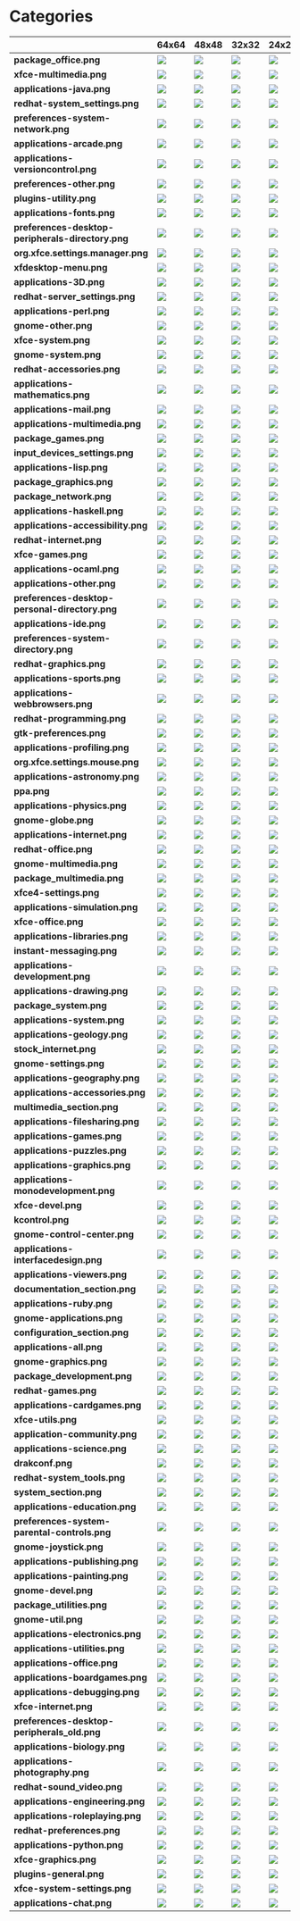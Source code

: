 # Categories
| |**64x64**|**48x48**|**32x32**|**24x24**|**22x22**|**16x16**|
|-|-|-|-|-|-|-|
|**package_office.png**|![](64/package_office.png.png)|![](48/package_office.png.png)|![](32/package_office.png.png)|![](24/package_office.png.png)|![](22/package_office.png.png)|![](16/package_office.png.png)|
|**xfce-multimedia.png**|![](64/xfce-multimedia.png.png)|![](48/xfce-multimedia.png.png)|![](32/xfce-multimedia.png.png)|![](24/xfce-multimedia.png.png)|![](22/xfce-multimedia.png.png)|![](16/xfce-multimedia.png.png)|
|**applications-java.png**|![](64/applications-java.png.png)|![](48/applications-java.png.png)|![](32/applications-java.png.png)|![](24/applications-java.png.png)|![](22/applications-java.png.png)|![](16/applications-java.png.png)|
|**redhat-system_settings.png**|![](64/redhat-system_settings.png.png)|![](48/redhat-system_settings.png.png)|![](32/redhat-system_settings.png.png)|![](24/redhat-system_settings.png.png)|![](22/redhat-system_settings.png.png)|![](16/redhat-system_settings.png.png)|
|**preferences-system-network.png**|![](64/preferences-system-network.png.png)|![](48/preferences-system-network.png.png)|![](32/preferences-system-network.png.png)|![](24/preferences-system-network.png.png)|![](22/preferences-system-network.png.png)|![](16/preferences-system-network.png.png)|
|**applications-arcade.png**|![](64/applications-arcade.png.png)|![](48/applications-arcade.png.png)|![](32/applications-arcade.png.png)|![](24/applications-arcade.png.png)|![](22/applications-arcade.png.png)|![](16/applications-arcade.png.png)|
|**applications-versioncontrol.png**|![](64/applications-versioncontrol.png.png)|![](48/applications-versioncontrol.png.png)|![](32/applications-versioncontrol.png.png)|![](24/applications-versioncontrol.png.png)|![](22/applications-versioncontrol.png.png)|![](16/applications-versioncontrol.png.png)|
|**preferences-other.png**|![](64/preferences-other.png.png)|![](48/preferences-other.png.png)|![](32/preferences-other.png.png)|![](24/preferences-other.png.png)|![](22/preferences-other.png.png)|![](16/preferences-other.png.png)|
|**plugins-utility.png**|![](64/plugins-utility.png.png)|![](48/plugins-utility.png.png)|![](32/plugins-utility.png.png)|![](24/plugins-utility.png.png)|![](22/plugins-utility.png.png)|![](16/plugins-utility.png.png)|
|**applications-fonts.png**|![](64/applications-fonts.png.png)|![](48/applications-fonts.png.png)|![](32/applications-fonts.png.png)|![](24/applications-fonts.png.png)|![](22/applications-fonts.png.png)|![](16/applications-fonts.png.png)|
|**preferences-desktop-peripherals-directory.png**|![](64/preferences-desktop-peripherals-directory.png.png)|![](48/preferences-desktop-peripherals-directory.png.png)|![](32/preferences-desktop-peripherals-directory.png.png)|![](24/preferences-desktop-peripherals-directory.png.png)|![](22/preferences-desktop-peripherals-directory.png.png)|![](16/preferences-desktop-peripherals-directory.png.png)|
|**org.xfce.settings.manager.png**|![](64/org.xfce.settings.manager.png.png)|![](48/org.xfce.settings.manager.png.png)|![](32/org.xfce.settings.manager.png.png)|![](24/org.xfce.settings.manager.png.png)|![](22/org.xfce.settings.manager.png.png)|![](16/org.xfce.settings.manager.png.png)|
|**xfdesktop-menu.png**|![](64/xfdesktop-menu.png.png)|![](48/xfdesktop-menu.png.png)|![](32/xfdesktop-menu.png.png)|![](24/xfdesktop-menu.png.png)|![](22/xfdesktop-menu.png.png)|![](16/xfdesktop-menu.png.png)|
|**applications-3D.png**|![](64/applications-3D.png.png)|![](48/applications-3D.png.png)|![](32/applications-3D.png.png)|![](24/applications-3D.png.png)|![](22/applications-3D.png.png)|![](16/applications-3D.png.png)|
|**redhat-server_settings.png**|![](64/redhat-server_settings.png.png)|![](48/redhat-server_settings.png.png)|![](32/redhat-server_settings.png.png)|![](24/redhat-server_settings.png.png)|![](22/redhat-server_settings.png.png)|![](16/redhat-server_settings.png.png)|
|**applications-perl.png**|![](64/applications-perl.png.png)|![](48/applications-perl.png.png)|![](32/applications-perl.png.png)|![](24/applications-perl.png.png)|![](22/applications-perl.png.png)|![](16/applications-perl.png.png)|
|**gnome-other.png**|![](64/gnome-other.png.png)|![](48/gnome-other.png.png)|![](32/gnome-other.png.png)|![](24/gnome-other.png.png)|![](22/gnome-other.png.png)|![](16/gnome-other.png.png)|
|**xfce-system.png**|![](64/xfce-system.png.png)|![](48/xfce-system.png.png)|![](32/xfce-system.png.png)|![](24/xfce-system.png.png)|![](22/xfce-system.png.png)|![](16/xfce-system.png.png)|
|**gnome-system.png**|![](64/gnome-system.png.png)|![](48/gnome-system.png.png)|![](32/gnome-system.png.png)|![](24/gnome-system.png.png)|![](22/gnome-system.png.png)|![](16/gnome-system.png.png)|
|**redhat-accessories.png**|![](64/redhat-accessories.png.png)|![](48/redhat-accessories.png.png)|![](32/redhat-accessories.png.png)|![](24/redhat-accessories.png.png)|![](22/redhat-accessories.png.png)|![](16/redhat-accessories.png.png)|
|**applications-mathematics.png**|![](64/applications-mathematics.png.png)|![](48/applications-mathematics.png.png)|![](32/applications-mathematics.png.png)|![](24/applications-mathematics.png.png)|![](22/applications-mathematics.png.png)|![](16/applications-mathematics.png.png)|
|**applications-mail.png**|![](64/applications-mail.png.png)|![](48/applications-mail.png.png)|![](32/applications-mail.png.png)|![](24/applications-mail.png.png)|![](22/applications-mail.png.png)|![](16/applications-mail.png.png)|
|**applications-multimedia.png**|![](64/applications-multimedia.png.png)|![](48/applications-multimedia.png.png)|![](32/applications-multimedia.png.png)|![](24/applications-multimedia.png.png)|![](22/applications-multimedia.png.png)|![](16/applications-multimedia.png.png)|
|**package_games.png**|![](64/package_games.png.png)|![](48/package_games.png.png)|![](32/package_games.png.png)|![](24/package_games.png.png)|![](22/package_games.png.png)|![](16/package_games.png.png)|
|**input_devices_settings.png**|![](64/input_devices_settings.png.png)|![](48/input_devices_settings.png.png)|![](32/input_devices_settings.png.png)|![](24/input_devices_settings.png.png)|![](22/input_devices_settings.png.png)|![](16/input_devices_settings.png.png)|
|**applications-lisp.png**|![](64/applications-lisp.png.png)|![](48/applications-lisp.png.png)|![](32/applications-lisp.png.png)|![](24/applications-lisp.png.png)|![](22/applications-lisp.png.png)|![](16/applications-lisp.png.png)|
|**package_graphics.png**|![](64/package_graphics.png.png)|![](48/package_graphics.png.png)|![](32/package_graphics.png.png)|![](24/package_graphics.png.png)|![](22/package_graphics.png.png)|![](16/package_graphics.png.png)|
|**package_network.png**|![](64/package_network.png.png)|![](48/package_network.png.png)|![](32/package_network.png.png)|![](24/package_network.png.png)|![](22/package_network.png.png)|![](16/package_network.png.png)|
|**applications-haskell.png**|![](64/applications-haskell.png.png)|![](48/applications-haskell.png.png)|![](32/applications-haskell.png.png)|![](24/applications-haskell.png.png)|![](22/applications-haskell.png.png)|![](16/applications-haskell.png.png)|
|**applications-accessibility.png**|![](64/applications-accessibility.png.png)|![](48/applications-accessibility.png.png)|![](32/applications-accessibility.png.png)|![](24/applications-accessibility.png.png)|![](22/applications-accessibility.png.png)|![](16/applications-accessibility.png.png)|
|**redhat-internet.png**|![](64/redhat-internet.png.png)|![](48/redhat-internet.png.png)|![](32/redhat-internet.png.png)|![](24/redhat-internet.png.png)|![](22/redhat-internet.png.png)|![](16/redhat-internet.png.png)|
|**xfce-games.png**|![](64/xfce-games.png.png)|![](48/xfce-games.png.png)|![](32/xfce-games.png.png)|![](24/xfce-games.png.png)|![](22/xfce-games.png.png)|![](16/xfce-games.png.png)|
|**applications-ocaml.png**|![](64/applications-ocaml.png.png)|![](48/applications-ocaml.png.png)|![](32/applications-ocaml.png.png)|![](24/applications-ocaml.png.png)|![](22/applications-ocaml.png.png)|![](16/applications-ocaml.png.png)|
|**applications-other.png**|![](64/applications-other.png.png)|![](48/applications-other.png.png)|![](32/applications-other.png.png)|![](24/applications-other.png.png)|![](22/applications-other.png.png)|![](16/applications-other.png.png)|
|**preferences-desktop-personal-directory.png**|![](64/preferences-desktop-personal-directory.png.png)|![](48/preferences-desktop-personal-directory.png.png)|![](32/preferences-desktop-personal-directory.png.png)|![](24/preferences-desktop-personal-directory.png.png)|![](22/preferences-desktop-personal-directory.png.png)|![](16/preferences-desktop-personal-directory.png.png)|
|**applications-ide.png**|![](64/applications-ide.png.png)|![](48/applications-ide.png.png)|![](32/applications-ide.png.png)|![](24/applications-ide.png.png)|![](22/applications-ide.png.png)|![](16/applications-ide.png.png)|
|**preferences-system-directory.png**|![](64/preferences-system-directory.png.png)|![](48/preferences-system-directory.png.png)|![](32/preferences-system-directory.png.png)|![](24/preferences-system-directory.png.png)|![](22/preferences-system-directory.png.png)|![](16/preferences-system-directory.png.png)|
|**redhat-graphics.png**|![](64/redhat-graphics.png.png)|![](48/redhat-graphics.png.png)|![](32/redhat-graphics.png.png)|![](24/redhat-graphics.png.png)|![](22/redhat-graphics.png.png)|![](16/redhat-graphics.png.png)|
|**applications-sports.png**|![](64/applications-sports.png.png)|![](48/applications-sports.png.png)|![](32/applications-sports.png.png)|![](24/applications-sports.png.png)|![](22/applications-sports.png.png)|![](16/applications-sports.png.png)|
|**applications-webbrowsers.png**|![](64/applications-webbrowsers.png.png)|![](48/applications-webbrowsers.png.png)|![](32/applications-webbrowsers.png.png)|![](24/applications-webbrowsers.png.png)|![](22/applications-webbrowsers.png.png)|![](16/applications-webbrowsers.png.png)|
|**redhat-programming.png**|![](64/redhat-programming.png.png)|![](48/redhat-programming.png.png)|![](32/redhat-programming.png.png)|![](24/redhat-programming.png.png)|![](22/redhat-programming.png.png)|![](16/redhat-programming.png.png)|
|**gtk-preferences.png**|![](64/gtk-preferences.png.png)|![](48/gtk-preferences.png.png)|![](32/gtk-preferences.png.png)|![](24/gtk-preferences.png.png)|![](22/gtk-preferences.png.png)|![](16/gtk-preferences.png.png)|
|**applications-profiling.png**|![](64/applications-profiling.png.png)|![](48/applications-profiling.png.png)|![](32/applications-profiling.png.png)|![](24/applications-profiling.png.png)|![](22/applications-profiling.png.png)|![](16/applications-profiling.png.png)|
|**org.xfce.settings.mouse.png**|![](64/org.xfce.settings.mouse.png.png)|![](48/org.xfce.settings.mouse.png.png)|![](32/org.xfce.settings.mouse.png.png)|![](24/org.xfce.settings.mouse.png.png)|![](22/org.xfce.settings.mouse.png.png)|![](16/org.xfce.settings.mouse.png.png)|
|**applications-astronomy.png**|![](64/applications-astronomy.png.png)|![](48/applications-astronomy.png.png)|![](32/applications-astronomy.png.png)|![](24/applications-astronomy.png.png)|![](22/applications-astronomy.png.png)|![](16/applications-astronomy.png.png)|
|**ppa.png**|![](64/ppa.png.png)|![](48/ppa.png.png)|![](32/ppa.png.png)|![](24/ppa.png.png)|![](22/ppa.png.png)|![](16/ppa.png.png)|
|**applications-physics.png**|![](64/applications-physics.png.png)|![](48/applications-physics.png.png)|![](32/applications-physics.png.png)|![](24/applications-physics.png.png)|![](22/applications-physics.png.png)|![](16/applications-physics.png.png)|
|**gnome-globe.png**|![](64/gnome-globe.png.png)|![](48/gnome-globe.png.png)|![](32/gnome-globe.png.png)|![](24/gnome-globe.png.png)|![](22/gnome-globe.png.png)|![](16/gnome-globe.png.png)|
|**applications-internet.png**|![](64/applications-internet.png.png)|![](48/applications-internet.png.png)|![](32/applications-internet.png.png)|![](24/applications-internet.png.png)|![](22/applications-internet.png.png)|![](16/applications-internet.png.png)|
|**redhat-office.png**|![](64/redhat-office.png.png)|![](48/redhat-office.png.png)|![](32/redhat-office.png.png)|![](24/redhat-office.png.png)|![](22/redhat-office.png.png)|![](16/redhat-office.png.png)|
|**gnome-multimedia.png**|![](64/gnome-multimedia.png.png)|![](48/gnome-multimedia.png.png)|![](32/gnome-multimedia.png.png)|![](24/gnome-multimedia.png.png)|![](22/gnome-multimedia.png.png)|![](16/gnome-multimedia.png.png)|
|**package_multimedia.png**|![](64/package_multimedia.png.png)|![](48/package_multimedia.png.png)|![](32/package_multimedia.png.png)|![](24/package_multimedia.png.png)|![](22/package_multimedia.png.png)|![](16/package_multimedia.png.png)|
|**xfce4-settings.png**|![](64/xfce4-settings.png.png)|![](48/xfce4-settings.png.png)|![](32/xfce4-settings.png.png)|![](24/xfce4-settings.png.png)|![](22/xfce4-settings.png.png)|![](16/xfce4-settings.png.png)|
|**applications-simulation.png**|![](64/applications-simulation.png.png)|![](48/applications-simulation.png.png)|![](32/applications-simulation.png.png)|![](24/applications-simulation.png.png)|![](22/applications-simulation.png.png)|![](16/applications-simulation.png.png)|
|**xfce-office.png**|![](64/xfce-office.png.png)|![](48/xfce-office.png.png)|![](32/xfce-office.png.png)|![](24/xfce-office.png.png)|![](22/xfce-office.png.png)|![](16/xfce-office.png.png)|
|**applications-libraries.png**|![](64/applications-libraries.png.png)|![](48/applications-libraries.png.png)|![](32/applications-libraries.png.png)|![](24/applications-libraries.png.png)|![](22/applications-libraries.png.png)|![](16/applications-libraries.png.png)|
|**instant-messaging.png**|![](64/instant-messaging.png.png)|![](48/instant-messaging.png.png)|![](32/instant-messaging.png.png)|![](24/instant-messaging.png.png)|![](22/instant-messaging.png.png)|![](16/instant-messaging.png.png)|
|**applications-development.png**|![](64/applications-development.png.png)|![](48/applications-development.png.png)|![](32/applications-development.png.png)|![](24/applications-development.png.png)|![](22/applications-development.png.png)|![](16/applications-development.png.png)|
|**applications-drawing.png**|![](64/applications-drawing.png.png)|![](48/applications-drawing.png.png)|![](32/applications-drawing.png.png)|![](24/applications-drawing.png.png)|![](22/applications-drawing.png.png)|![](16/applications-drawing.png.png)|
|**package_system.png**|![](64/package_system.png.png)|![](48/package_system.png.png)|![](32/package_system.png.png)|![](24/package_system.png.png)|![](22/package_system.png.png)|![](16/package_system.png.png)|
|**applications-system.png**|![](64/applications-system.png.png)|![](48/applications-system.png.png)|![](32/applications-system.png.png)|![](24/applications-system.png.png)|![](22/applications-system.png.png)|![](16/applications-system.png.png)|
|**applications-geology.png**|![](64/applications-geology.png.png)|![](48/applications-geology.png.png)|![](32/applications-geology.png.png)|![](24/applications-geology.png.png)|![](22/applications-geology.png.png)|![](16/applications-geology.png.png)|
|**stock_internet.png**|![](64/stock_internet.png.png)|![](48/stock_internet.png.png)|![](32/stock_internet.png.png)|![](24/stock_internet.png.png)|![](22/stock_internet.png.png)|![](16/stock_internet.png.png)|
|**gnome-settings.png**|![](64/gnome-settings.png.png)|![](48/gnome-settings.png.png)|![](32/gnome-settings.png.png)|![](24/gnome-settings.png.png)|![](22/gnome-settings.png.png)|![](16/gnome-settings.png.png)|
|**applications-geography.png**|![](64/applications-geography.png.png)|![](48/applications-geography.png.png)|![](32/applications-geography.png.png)|![](24/applications-geography.png.png)|![](22/applications-geography.png.png)|![](16/applications-geography.png.png)|
|**applications-accessories.png**|![](64/applications-accessories.png.png)|![](48/applications-accessories.png.png)|![](32/applications-accessories.png.png)|![](24/applications-accessories.png.png)|![](22/applications-accessories.png.png)|![](16/applications-accessories.png.png)|
|**multimedia_section.png**|![](64/multimedia_section.png.png)|![](48/multimedia_section.png.png)|![](32/multimedia_section.png.png)|![](24/multimedia_section.png.png)|![](22/multimedia_section.png.png)|![](16/multimedia_section.png.png)|
|**applications-filesharing.png**|![](64/applications-filesharing.png.png)|![](48/applications-filesharing.png.png)|![](32/applications-filesharing.png.png)|![](24/applications-filesharing.png.png)|![](22/applications-filesharing.png.png)|![](16/applications-filesharing.png.png)|
|**applications-games.png**|![](64/applications-games.png.png)|![](48/applications-games.png.png)|![](32/applications-games.png.png)|![](24/applications-games.png.png)|![](22/applications-games.png.png)|![](16/applications-games.png.png)|
|**applications-puzzles.png**|![](64/applications-puzzles.png.png)|![](48/applications-puzzles.png.png)|![](32/applications-puzzles.png.png)|![](24/applications-puzzles.png.png)|![](22/applications-puzzles.png.png)|![](16/applications-puzzles.png.png)|
|**applications-graphics.png**|![](64/applications-graphics.png.png)|![](48/applications-graphics.png.png)|![](32/applications-graphics.png.png)|![](24/applications-graphics.png.png)|![](22/applications-graphics.png.png)|![](16/applications-graphics.png.png)|
|**applications-monodevelopment.png**|![](64/applications-monodevelopment.png.png)|![](48/applications-monodevelopment.png.png)|![](32/applications-monodevelopment.png.png)|![](24/applications-monodevelopment.png.png)|![](22/applications-monodevelopment.png.png)|![](16/applications-monodevelopment.png.png)|
|**xfce-devel.png**|![](64/xfce-devel.png.png)|![](48/xfce-devel.png.png)|![](32/xfce-devel.png.png)|![](24/xfce-devel.png.png)|![](22/xfce-devel.png.png)|![](16/xfce-devel.png.png)|
|**kcontrol.png**|![](64/kcontrol.png.png)|![](48/kcontrol.png.png)|![](32/kcontrol.png.png)|![](24/kcontrol.png.png)|![](22/kcontrol.png.png)|![](16/kcontrol.png.png)|
|**gnome-control-center.png**|![](64/gnome-control-center.png.png)|![](48/gnome-control-center.png.png)|![](32/gnome-control-center.png.png)|![](24/gnome-control-center.png.png)|![](22/gnome-control-center.png.png)|![](16/gnome-control-center.png.png)|
|**applications-interfacedesign.png**|![](64/applications-interfacedesign.png.png)|![](48/applications-interfacedesign.png.png)|![](32/applications-interfacedesign.png.png)|![](24/applications-interfacedesign.png.png)|![](22/applications-interfacedesign.png.png)|![](16/applications-interfacedesign.png.png)|
|**applications-viewers.png**|![](64/applications-viewers.png.png)|![](48/applications-viewers.png.png)|![](32/applications-viewers.png.png)|![](24/applications-viewers.png.png)|![](22/applications-viewers.png.png)|![](16/applications-viewers.png.png)|
|**documentation_section.png**|![](64/documentation_section.png.png)|![](48/documentation_section.png.png)|![](32/documentation_section.png.png)|![](24/documentation_section.png.png)|![](22/documentation_section.png.png)|![](16/documentation_section.png.png)|
|**applications-ruby.png**|![](64/applications-ruby.png.png)|![](48/applications-ruby.png.png)|![](32/applications-ruby.png.png)|![](24/applications-ruby.png.png)|![](22/applications-ruby.png.png)|![](16/applications-ruby.png.png)|
|**gnome-applications.png**|![](64/gnome-applications.png.png)|![](48/gnome-applications.png.png)|![](32/gnome-applications.png.png)|![](24/gnome-applications.png.png)|![](22/gnome-applications.png.png)|![](16/gnome-applications.png.png)|
|**configuration_section.png**|![](64/configuration_section.png.png)|![](48/configuration_section.png.png)|![](32/configuration_section.png.png)|![](24/configuration_section.png.png)|![](22/configuration_section.png.png)|![](16/configuration_section.png.png)|
|**applications-all.png**|![](64/applications-all.png.png)|![](48/applications-all.png.png)|![](32/applications-all.png.png)|![](24/applications-all.png.png)|![](22/applications-all.png.png)|![](16/applications-all.png.png)|
|**gnome-graphics.png**|![](64/gnome-graphics.png.png)|![](48/gnome-graphics.png.png)|![](32/gnome-graphics.png.png)|![](24/gnome-graphics.png.png)|![](22/gnome-graphics.png.png)|![](16/gnome-graphics.png.png)|
|**package_development.png**|![](64/package_development.png.png)|![](48/package_development.png.png)|![](32/package_development.png.png)|![](24/package_development.png.png)|![](22/package_development.png.png)|![](16/package_development.png.png)|
|**redhat-games.png**|![](64/redhat-games.png.png)|![](48/redhat-games.png.png)|![](32/redhat-games.png.png)|![](24/redhat-games.png.png)|![](22/redhat-games.png.png)|![](16/redhat-games.png.png)|
|**applications-cardgames.png**|![](64/applications-cardgames.png.png)|![](48/applications-cardgames.png.png)|![](32/applications-cardgames.png.png)|![](24/applications-cardgames.png.png)|![](22/applications-cardgames.png.png)|![](16/applications-cardgames.png.png)|
|**xfce-utils.png**|![](64/xfce-utils.png.png)|![](48/xfce-utils.png.png)|![](32/xfce-utils.png.png)|![](24/xfce-utils.png.png)|![](22/xfce-utils.png.png)|![](16/xfce-utils.png.png)|
|**application-community.png**|![](64/application-community.png.png)|![](48/application-community.png.png)|![](32/application-community.png.png)|![](24/application-community.png.png)|![](22/application-community.png.png)|![](16/application-community.png.png)|
|**applications-science.png**|![](64/applications-science.png.png)|![](48/applications-science.png.png)|![](32/applications-science.png.png)|![](24/applications-science.png.png)|![](22/applications-science.png.png)|![](16/applications-science.png.png)|
|**drakconf.png**|![](64/drakconf.png.png)|![](48/drakconf.png.png)|![](32/drakconf.png.png)|![](24/drakconf.png.png)|![](22/drakconf.png.png)|![](16/drakconf.png.png)|
|**redhat-system_tools.png**|![](64/redhat-system_tools.png.png)|![](48/redhat-system_tools.png.png)|![](32/redhat-system_tools.png.png)|![](24/redhat-system_tools.png.png)|![](22/redhat-system_tools.png.png)|![](16/redhat-system_tools.png.png)|
|**system_section.png**|![](64/system_section.png.png)|![](48/system_section.png.png)|![](32/system_section.png.png)|![](24/system_section.png.png)|![](22/system_section.png.png)|![](16/system_section.png.png)|
|**applications-education.png**|![](64/applications-education.png.png)|![](48/applications-education.png.png)|![](32/applications-education.png.png)|![](24/applications-education.png.png)|![](22/applications-education.png.png)|![](16/applications-education.png.png)|
|**preferences-system-parental-controls.png**|![](64/preferences-system-parental-controls.png.png)|![](48/preferences-system-parental-controls.png.png)|![](32/preferences-system-parental-controls.png.png)|![](24/preferences-system-parental-controls.png.png)|![](22/preferences-system-parental-controls.png.png)|![](16/preferences-system-parental-controls.png.png)|
|**gnome-joystick.png**|![](64/gnome-joystick.png.png)|![](48/gnome-joystick.png.png)|![](32/gnome-joystick.png.png)|![](24/gnome-joystick.png.png)|![](22/gnome-joystick.png.png)|![](16/gnome-joystick.png.png)|
|**applications-publishing.png**|![](64/applications-publishing.png.png)|![](48/applications-publishing.png.png)|![](32/applications-publishing.png.png)|![](24/applications-publishing.png.png)|![](22/applications-publishing.png.png)|![](16/applications-publishing.png.png)|
|**applications-painting.png**|![](64/applications-painting.png.png)|![](48/applications-painting.png.png)|![](32/applications-painting.png.png)|![](24/applications-painting.png.png)|![](22/applications-painting.png.png)|![](16/applications-painting.png.png)|
|**gnome-devel.png**|![](64/gnome-devel.png.png)|![](48/gnome-devel.png.png)|![](32/gnome-devel.png.png)|![](24/gnome-devel.png.png)|![](22/gnome-devel.png.png)|![](16/gnome-devel.png.png)|
|**package_utilities.png**|![](64/package_utilities.png.png)|![](48/package_utilities.png.png)|![](32/package_utilities.png.png)|![](24/package_utilities.png.png)|![](22/package_utilities.png.png)|![](16/package_utilities.png.png)|
|**gnome-util.png**|![](64/gnome-util.png.png)|![](48/gnome-util.png.png)|![](32/gnome-util.png.png)|![](24/gnome-util.png.png)|![](22/gnome-util.png.png)|![](16/gnome-util.png.png)|
|**applications-electronics.png**|![](64/applications-electronics.png.png)|![](48/applications-electronics.png.png)|![](32/applications-electronics.png.png)|![](24/applications-electronics.png.png)|![](22/applications-electronics.png.png)|![](16/applications-electronics.png.png)|
|**applications-utilities.png**|![](64/applications-utilities.png.png)|![](48/applications-utilities.png.png)|![](32/applications-utilities.png.png)|![](24/applications-utilities.png.png)|![](22/applications-utilities.png.png)|![](16/applications-utilities.png.png)|
|**applications-office.png**|![](64/applications-office.png.png)|![](48/applications-office.png.png)|![](32/applications-office.png.png)|![](24/applications-office.png.png)|![](22/applications-office.png.png)|![](16/applications-office.png.png)|
|**applications-boardgames.png**|![](64/applications-boardgames.png.png)|![](48/applications-boardgames.png.png)|![](32/applications-boardgames.png.png)|![](24/applications-boardgames.png.png)|![](22/applications-boardgames.png.png)|![](16/applications-boardgames.png.png)|
|**applications-debugging.png**|![](64/applications-debugging.png.png)|![](48/applications-debugging.png.png)|![](32/applications-debugging.png.png)|![](24/applications-debugging.png.png)|![](22/applications-debugging.png.png)|![](16/applications-debugging.png.png)|
|**xfce-internet.png**|![](64/xfce-internet.png.png)|![](48/xfce-internet.png.png)|![](32/xfce-internet.png.png)|![](24/xfce-internet.png.png)|![](22/xfce-internet.png.png)|![](16/xfce-internet.png.png)|
|**preferences-desktop-peripherals_old.png**|![](64/preferences-desktop-peripherals_old.png.png)|![](48/preferences-desktop-peripherals_old.png.png)|![](32/preferences-desktop-peripherals_old.png.png)|![](24/preferences-desktop-peripherals_old.png.png)|![](22/preferences-desktop-peripherals_old.png.png)|![](16/preferences-desktop-peripherals_old.png.png)|
|**applications-biology.png**|![](64/applications-biology.png.png)|![](48/applications-biology.png.png)|![](32/applications-biology.png.png)|![](24/applications-biology.png.png)|![](22/applications-biology.png.png)|![](16/applications-biology.png.png)|
|**applications-photography.png**|![](64/applications-photography.png.png)|![](48/applications-photography.png.png)|![](32/applications-photography.png.png)|![](24/applications-photography.png.png)|![](22/applications-photography.png.png)|![](16/applications-photography.png.png)|
|**redhat-sound_video.png**|![](64/redhat-sound_video.png.png)|![](48/redhat-sound_video.png.png)|![](32/redhat-sound_video.png.png)|![](24/redhat-sound_video.png.png)|![](22/redhat-sound_video.png.png)|![](16/redhat-sound_video.png.png)|
|**applications-engineering.png**|![](64/applications-engineering.png.png)|![](48/applications-engineering.png.png)|![](32/applications-engineering.png.png)|![](24/applications-engineering.png.png)|![](22/applications-engineering.png.png)|![](16/applications-engineering.png.png)|
|**applications-roleplaying.png**|![](64/applications-roleplaying.png.png)|![](48/applications-roleplaying.png.png)|![](32/applications-roleplaying.png.png)|![](24/applications-roleplaying.png.png)|![](22/applications-roleplaying.png.png)|![](16/applications-roleplaying.png.png)|
|**redhat-preferences.png**|![](64/redhat-preferences.png.png)|![](48/redhat-preferences.png.png)|![](32/redhat-preferences.png.png)|![](24/redhat-preferences.png.png)|![](22/redhat-preferences.png.png)|![](16/redhat-preferences.png.png)|
|**applications-python.png**|![](64/applications-python.png.png)|![](48/applications-python.png.png)|![](32/applications-python.png.png)|![](24/applications-python.png.png)|![](22/applications-python.png.png)|![](16/applications-python.png.png)|
|**xfce-graphics.png**|![](64/xfce-graphics.png.png)|![](48/xfce-graphics.png.png)|![](32/xfce-graphics.png.png)|![](24/xfce-graphics.png.png)|![](22/xfce-graphics.png.png)|![](16/xfce-graphics.png.png)|
|**plugins-general.png**|![](64/plugins-general.png.png)|![](48/plugins-general.png.png)|![](32/plugins-general.png.png)|![](24/plugins-general.png.png)|![](22/plugins-general.png.png)|![](16/plugins-general.png.png)|
|**xfce-system-settings.png**|![](64/xfce-system-settings.png.png)|![](48/xfce-system-settings.png.png)|![](32/xfce-system-settings.png.png)|![](24/xfce-system-settings.png.png)|![](22/xfce-system-settings.png.png)|![](16/xfce-system-settings.png.png)|
|**applications-chat.png**|![](64/applications-chat.png.png)|![](48/applications-chat.png.png)|![](32/applications-chat.png.png)|![](24/applications-chat.png.png)|![](22/applications-chat.png.png)|![](16/applications-chat.png.png)|
